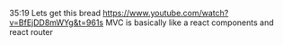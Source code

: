 35:19
Lets get this bread
https://www.youtube.com/watch?v=BfEjDD8mWYg&t=961s
MVC is basically like a react components and react router 
